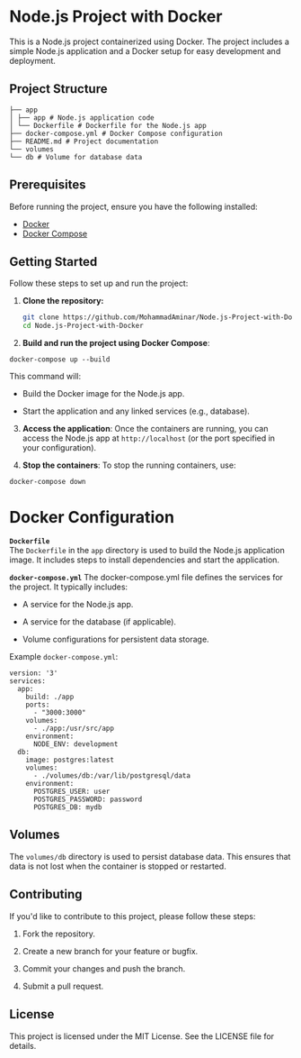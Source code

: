 # Node.js Project with Docker

This is a Node.js project containerized using Docker. The project includes a simple Node.js application and a Docker setup for easy development and deployment.

## Project Structure
```
├── app
│ ├── app # Node.js application code
│ └── Dockerfile # Dockerfile for the Node.js app
├── docker-compose.yml # Docker Compose configuration
├── README.md # Project documentation
└── volumes
└── db # Volume for database data
```

## Prerequisites

Before running the project, ensure you have the following installed:

- [Docker](https://docs.docker.com/get-docker/)
- [Docker Compose](https://docs.docker.com/compose/install/)

## Getting Started

Follow these steps to set up and run the project:

1. **Clone the repository:**

   ```bash
   git clone https://github.com/MohammadAminar/Node.js-Project-with-Docker.git
   cd Node.js-Project-with-Docker

2. **Build and run the project using Docker Compose**:
```
docker-compose up --build
```
This command will:
- Build the Docker image for the Node.js app.

- Start the application and any linked services (e.g., database).

3. **Access the application**:
Once the containers are running, you can access the Node.js app at `http://localhost` (or the port specified in your configuration).

4. **Stop the containers**:
To stop the running containers, use:
```
docker-compose down
```

# Docker Configuration
**`Dockerfile`** </br>
The `Dockerfile` in the `app` directory is used to build the Node.js application image. It includes steps to install dependencies and start the application.

**`docker-compose.yml`**
The docker-compose.yml file defines the services for the project. It typically includes:
- A service for the Node.js app.

- A service for the database (if applicable).

- Volume configurations for persistent data storage.

Example `docker-compose.yml`:
```
version: '3'
services:
  app:
    build: ./app
    ports:
      - "3000:3000"
    volumes:
      - ./app:/usr/src/app
    environment:
      NODE_ENV: development
  db:
    image: postgres:latest
    volumes:
      - ./volumes/db:/var/lib/postgresql/data
    environment:
      POSTGRES_USER: user
      POSTGRES_PASSWORD: password
      POSTGRES_DB: mydb
```

## Volumes
The `volumes/db` directory is used to persist database data. This ensures that data is not lost when the container is stopped or restarted.

## Contributing
If you'd like to contribute to this project, please follow these steps:
1. Fork the repository.

2. Create a new branch for your feature or bugfix.

3. Commit your changes and push the branch.

4. Submit a pull request.

## License
This project is licensed under the MIT License. See the LICENSE file for details.
